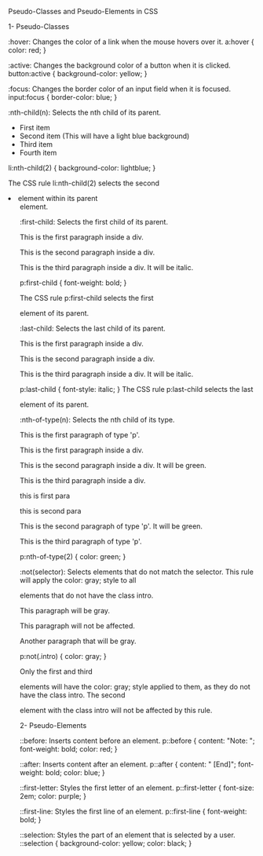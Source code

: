 Pseudo-Classes and Pseudo-Elements in CSS


1- Pseudo-Classes



:hover: Changes the color of a link when the mouse hovers over it.
a:hover {
  color: red;
}



:active: Changes the background color of a button when it is clicked.
button:active {
  background-color: yellow;
}




:focus: Changes the border color of an input field when it is focused.
input:focus {
  border-color: blue;
}




:nth-child(n): Selects the nth child of its parent.
  <ul>
    <li>First item</li>
    <li>Second item (This will have a light blue background)</li>
    <li>Third item</li>
    <li>Fourth item</li>
  </ul>
li:nth-child(2) {
  background-color: lightblue;
}

The CSS rule li:nth-child(2) selects the second <li> element within its parent <ul> element.






:first-child: Selects the first child of its parent.
<div>
    <p>This is the first paragraph inside a div.</p>
    <p>This is the second paragraph inside a div.</p>
    <p>This is the third paragraph inside a div. It will be italic.</p> <!-- This paragraph will be italic -->
  </div>
 
p:first-child {
  font-weight: bold;
}

The CSS rule p:first-child selects the first <p> element of its parent.



:last-child: Selects the last child of its parent. 
 <div>
    <p>This is the first paragraph inside a div.</p>
    <p>This is the second paragraph inside a div.</p>
    <p>This is the third paragraph inside a div. It will be italic.</p> <!-- This paragraph will be italic -->
  </div>

p:last-child {
  font-style: italic;
}
The CSS rule p:last-child selects the last <p> element of its parent.





:nth-of-type(n): Selects the nth child of its type.

  <p>This is the first paragraph of type 'p'.</p>
  <div>
    <p>This is the first paragraph inside a div.</p>
    <p>This is the second paragraph inside a div. It will be green.</p>
    <p>This is the third paragraph inside a div.</p>
    <div>
        <p>this is first para</p>
        <p>this is second para</p>
    </div>
  </div>
  <p>This is the second paragraph of type 'p'. It will be green.</p>
  <p>This is the third paragraph of type 'p'.</p>
  
p:nth-of-type(2) {
  color: green;
}





:not(selector): Selects elements that do not match the selector.
This rule will apply the color: gray; style to all <p> elements that do not have the class intro.

<p>This paragraph will be gray.</p>
<p class="intro">This paragraph will not be affected.</p>
<p>Another paragraph that will be gray.</p>

p:not(.intro) {
  color: gray;
}

Only the first and third <p> elements will have the color: gray; style applied to them, as they do not have the class intro. The second <p> element with the class intro will not be affected by this rule.




2- Pseudo-Elements


::before: Inserts content before an element.
p::before {
  content: "Note: ";
  font-weight: bold;
  color: red;
}



::after: Inserts content after an element.
p::after {
  content: " [End]";
  font-weight: bold;
  color: blue;
}


::first-letter: Styles the first letter of an element.
p::first-letter {
  font-size: 2em;
  color: purple;
}


::first-line: Styles the first line of an element. 
p::first-line {
  font-weight: bold;
}


::selection: Styles the part of an element that is selected by a user.
::selection {
  background-color: yellow;
  color: black;
}